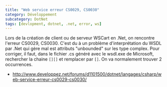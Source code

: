 ```yaml
---
title: "Web service erreur CS0029, CS0030"
category: Développement
subcategory: DotNet
tags: [devlopment, dotnet, .net, error, ws]
---
```


Lors de la création de client ou de serveur WSCart en .Net, on rencontre l'erreur CS0029, CS0030. C'est du à un 
problème d'interprétation du WSDL par .Net qui gère mal est attributs "unbounded" sur les type complex. Pour corriger, 
il faut, dans le fichier .cs généré avec le wsdl.exe de Microsoft, rechercher la chaine `[][]` et remplacer par `[]`. 
On va normalement trouver 2 occurrences.

 * http://www.developpez.net/forums/d1101500/dotnet/langages/csharp/web-service-erreur-cs0029-cs0030/
